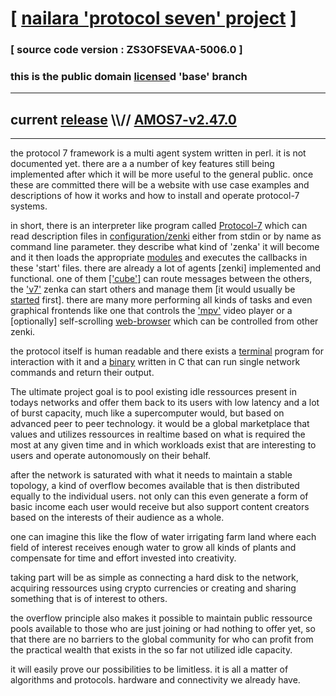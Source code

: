
# [ [nailara 'protocol seven' project](http://nailara.network/) ]

### [ source code version : ZS3OFSEVAA-5006.0 ]

### this is the public domain [license](license)d 'base' branch
---
## current [release](https://github.com/nailara-technologies/protocol-7/releases) \\\\// [AMOS7-v2.47.0](https://github.com/nailara-technologies/protocol-7/releases/tag/AMOS7-v2.47.0)
---

the protocol 7 framework is a multi agent system written in perl. it is not
documented yet. there are a a number of key features still being implemented
after which it will be more useful to the general public. once these are
committed there will be a website with use case examples and descriptions
of how it works and how to install and operate protocol-7 systems.


in short, there is an interpreter like program called
[Protocol-7](bin/Protocol-7) which can read description files in
[configuration/zenki](configuration/zenki) either from stdin or by name
as command line parameter. they describe what kind of 'zenka' it will become
and it then loads the appropriate [modules](modules) and executes the
callbacks in these 'start' files. there are already a lot of agents [zenki]
implemented and functional. one of them
[['cube']](configuration/zenki/cube/start) can route messages between the
others, the ['v7'](configuration/zenki/v7/start) zenka can start others
and manage them [it would usually be
[started](data/lib-path/systemd/system/Protocol-7.service) first].
there are many more performing all kinds of tasks and even graphical frontends
like one that controls the ['mpv'](configuration/zenki/mpv/start) video player
or a [optionally] self-scrolling
[web-browser](configuration/zenki/web-browser/start) which can be controlled
from other zenki.

the protocol itself is human readable and there exists a
[terminal](bin/nshell) program for interaction with it and a
[binary](bin/c_src/p7c.c) written in C that can run single network commands
and return their output.

The ultimate project goal is to pool existing idle ressources present in
todays networks and offer them back to its users with low latency and a lot
of burst capacity, much like a supercomputer would, but based on advanced
peer to peer technology. it would be a global marketplace that values and
utilizes ressources in realtime based on what is required the most at any
given time and in which workloads exist that are interesting to users and
operate autonomously on their behalf.

after the network is saturated with what it needs to maintain a stable
topology, a kind of overflow becomes available that is then distributed
equally to the individual users. not only can this even generate a form
of basic income each user would receive but also support content creators
based on the interests of their audience as a whole.

one can imagine this like the flow of water irrigating farm land where
each field of interest receives enough water to grow all kinds of plants
and compensate for time and effort invested into creativity.

taking part will be as simple as connecting a hard disk to the network,
acquiring ressources using crypto currencies or creating and sharing
something that is of interest to others.

the overflow principle also makes it possible to maintain public
ressource pools available to those who are just joining or had nothing
to offer yet, so that there are no barriers to the global community
for who can profit from the practical wealth that exists in the so far
not utilized idle capacity.

it will easily prove our possibilities to be limitless. it is all a
matter of algorithms and protocols. hardware and connectivity we
already have.


<!--

#,,,,,,.,,,..,...,,,.,,.,,,.,,,..,,,,,,.,,,,,,..,,...,...,.,.,..,,.,.,,.,,.,,,
#64G5FJ6DYBLWAO6JPPE5AMDZFMV7T2DG6RLIOFPHWG6Z55EZQ6DBCKZKTETNS66546HIWGXJMVDHC
#\\\|2GSAB6KEWHIZMNSQ5ZSSQOFNYWMY54VWYYR2FR7MLJLEEAZWSRE \ / AMOS7 \ YOURUM ::
#\[7]COXYVUULSXIBXBMKRUH757XW66QSMGGFH6DSJO5P6EPUMZIVL6DY 7  DATA SIGNATURE ::
#:::::::::::::::::::::::::::::::::::::::::::::::::::::::::::::::::::::::::::::
